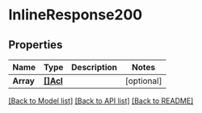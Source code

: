 # InlineResponse200

## Properties
Name | Type | Description | Notes
------------ | ------------- | ------------- | -------------
**Array** | [**[]Acl**](ACL.md) |  | [optional] 

[[Back to Model list]](../README.md#documentation-for-models) [[Back to API list]](../README.md#documentation-for-api-endpoints) [[Back to README]](../README.md)


